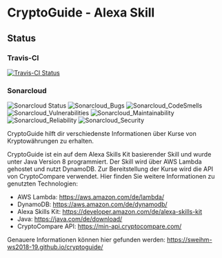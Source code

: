 # CryptoGuide - Alexa Skill

## Status
### Travis-CI
[![Travis-CI Status](https://travis-ci.org/sweIhm-ws2018-19/skillproject-do-3.svg?branch=master)](https://travis-ci.org/sweIhm-ws2018-19/cryptoguide)

### Sonarcloud
![Sonarcloud Status](https://sonarcloud.io/api/project_badges/measure?project=cryptoguide%3ACryptoGuide&metric=alert_status)
![Sonarcloud_Bugs](https://sonarcloud.io/api/project_badges/measure?project=cryptoguide%3ACryptoGuide&metric=bugs)
![Sonarcloud_CodeSmells](https://sonarcloud.io/api/project_badges/measure?project=cryptoguide%3ACryptoGuide&metric=code_smells)
![Sonarcloud_Vulnerabilities](https://sonarcloud.io/api/project_badges/measure?project=cryptoguide%3ACryptoGuide&metric=vulnerabilities)
![Sonarcloud_Maintainability](https://sonarcloud.io/api/project_badges/measure?project=cryptoguide%3ACryptoGuide&metric=sqale_rating)
![Sonarcloud_Reliability](https://sonarcloud.io/api/project_badges/measure?project=cryptoguide%3ACryptoGuide&metric=reliability_rating)
![Sonarcloud_Security](https://sonarcloud.io/api/project_badges/measure?project=cryptoguide%3ACryptoGuide&metric=security_rating)

CryptoGuide hilft dir verschiedenste Informationen über Kurse von Kryptowährungen zu erhalten.

CryptoGuide ist ein auf dem Alexa Skills Kit basierender Skill und wurde unter Java Version 8 programmiert.
Der Skill wird über AWS Lambda gehostet und nutzt DynamoDB.
Zur Bereitstellung der Kurse wird die API von CryptoCompare verwendet.
Hier finden Sie weitere Informationen zu genutzten Technologien:
* AWS Lambda: https://aws.amazon.com/de/lambda/
* DynamoDB: https://aws.amazon.com/de/dynamodb/
* Alexa Skills Kit: https://developer.amazon.com/de/alexa-skills-kit
* Java: https://java.com/de/download/
* CryptoCompare API: https://min-api.cryptocompare.com/ 

Genauere Informationen können hier gefunden werden: https://sweihm-ws2018-19.github.io/cryptoguide/
